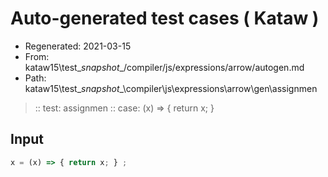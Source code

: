 # Auto-generated test cases ( Kataw )
- Regenerated: 2021-03-15
- From: kataw15\test\__snapshot__/compiler/js/expressions/arrow/autogen.md
- Path: kataw15\test\__snapshot__\compiler\js\expressions\arrow\gen\assignmen
> :: test: assignmen
> :: case: (x) => { return x; }
## Input

`````js
x = (x) => { return x; } ;
`````
